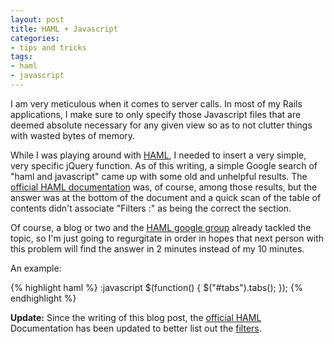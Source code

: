 ```yaml
---
layout: post
title: HAML + Javascript
categories:
- tips and tricks
tags:
- haml
- javascript
---
```

I am very meticulous when it comes to server calls. In most of my Rails applications, I make sure to only specify those Javascript files that are deemed absolute necessary for any given view so as to not clutter things with wasted bytes of memory.

While I was playing around with [HAML](http://haml.info/), I needed to insert a very simple, very specific jQuery function.  As of this writing, a simple Google search of "haml and javascript" came up with some old and unhelpful results. The [official HAML documentation](http://haml.info/docs/yardoc/file.REFERENCE.html) was, of course, among those results, but the answer was at the bottom of the document and a quick scan of the table of contents didn't associate "Filters :" as being the correct the section.

Of course, a blog or two and the [HAML google group](http://groups.google.com/group/haml/msg/5cfa940aa0333440) already tackled the topic, so I'm just going to regurgitate in order in hopes that next person with this problem will find the answer in 2 minutes instead of my 10 minutes.

An example:

{% highlight haml %}
:javascript
  $(function() {
    $("#tabs").tabs();
  });
{% endhighlight %}

**Update:** Since the writing of this blog post, the [official HAML](http://haml.info/docs/yardoc/file.REFERENCE.html) Documentation has been updated to better list out the [filters](http://haml.info/docs/yardoc/file.REFERENCE.html#filters).
